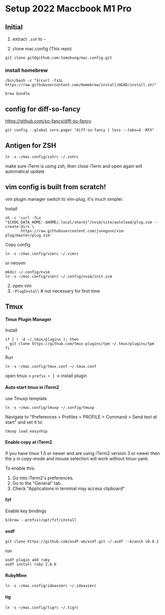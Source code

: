# Setup 2022 Maccbook M1 Pro

## Initial

1. extract `.ssh` to `~`

2. clone mac.config (This repo)
```
git clone git@github.com:tomohung/mac.config.git
```
### install homebrew
```
/bin/bash -c "$(curl -fsSL https://raw.githubusercontent.com/Homebrew/install/HEAD/install.sh)"
```

```
brew bundle
```

## config for diff-so-fancy
https://github.com/so-fancy/diff-so-fancy
```
git config --global core.pager "diff-so-fancy | less --tabs=4 -RFX"
```

## Antigen for ZSH
```
ln -s ~/mac.config/zshrc ~/.zshrc
```
make sure iTerm is using zsh, then close iTerm and open again will automatical update

## vim config is built from scratch!
vim plugin manager switch to vim-plug, it's much simpler.

Install
```
sh -c 'curl -fLo "${XDG_DATA_HOME:-$HOME/.local/share}"/nvim/site/autoload/plug.vim --create-dirs \
       https://raw.githubusercontent.com/junegunn/vim-plug/master/plug.vim'
```

Copy config
```
ln -s ~/mac.config/vimrc ~/.vimrc
```

or neovim
```
mkdir ~/.config/nvim
ln -s ~/mac.config/vimrc ~/.config/nvim/init.vim
```

2. open vim
3. `:PlugInstall` # not necessary for first time

## Tmux
#### Tmux Plugin Manager
Install
```
if [ ! -d ~/.tmux/plugins ]; then
  git clone https://github.com/tmux-plugins/tpm ~/.tmux/plugins/tpm
fi
```
Run
```
ln -s ~/mac.config/tmux.conf ~/.tmux.conf
```
open tmux > `prefix + I` -> install plugin

#### Auto start tmux in iTerm2
use Tmuxp template

```
ln -s ~/mac.config/tmuxp ~/.config/tmuxp
```

Navigate to "Preferences > Profiles > PROFILE > Command > Send text at start" and set it to:
```
tmuxp load easyship
```

#### Enable copy at iTerm2
If you have tmux 1.5 or newer and are using iTerm2 version 3 or newer then the y in copy-mode and mouse selection will work without tmux-yank.

To enable this:
1. Go into iTerm2's preferences.
2. Go to the "General" tab.
3. Check "Applications in terminal may access clipboard"

#### fzf

Enable key bindings
```
$(brew --prefix)/opt/fzf/install
```
#### asdf

```
git clone https://github.com/asdf-vm/asdf.git ~/.asdf --branch v0.8.1
```

run
```
asdf plugin add ruby
asdf install ruby 2.6.6
```

#### RubyMine
```
ln -s ~/mac.config/ideavimrc ~/.ideavimrc
```

#### tig
```
ln -s ~/mac.config/tigrc ~/.tigrc
```
